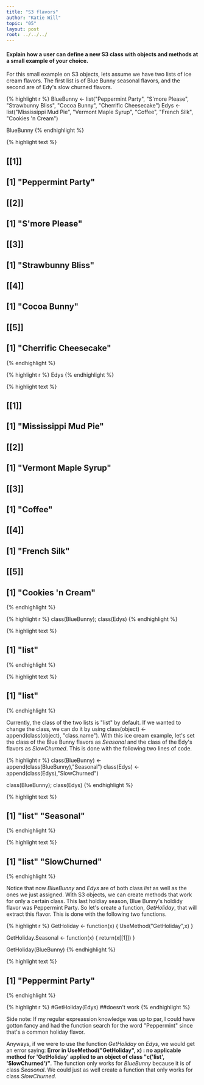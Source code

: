 ```yaml
---
title: "S3 flavors"
author: "Katie Will"
topic: "05"
layout: post
root: ../../../
---
```


#### Explain how a user can define a new S3 class with objects and methods at a small example of your choice.

For this small example on S3 objects, lets assume we have two lists of ice cream flavors. The first list is of Blue Bunny seasonal flavors, and the second are of Edy's slow churned flavors. 

{% highlight r %}
BlueBunny <- list("Peppermint Party", "S'more Please", "Strawbunny Bliss", "Cocoa Bunny", "Cherrific Cheesecake")
Edys <- list("Mississippi Mud Pie", "Vermont Maple Syrup", "Coffee", "French Silk", "Cookies 'n Cream") 

BlueBunny
{% endhighlight %}



{% highlight text %}
## [[1]]
## [1] "Peppermint Party"
## 
## [[2]]
## [1] "S'more Please"
## 
## [[3]]
## [1] "Strawbunny Bliss"
## 
## [[4]]
## [1] "Cocoa Bunny"
## 
## [[5]]
## [1] "Cherrific Cheesecake"
{% endhighlight %}



{% highlight r %}
Edys
{% endhighlight %}



{% highlight text %}
## [[1]]
## [1] "Mississippi Mud Pie"
## 
## [[2]]
## [1] "Vermont Maple Syrup"
## 
## [[3]]
## [1] "Coffee"
## 
## [[4]]
## [1] "French Silk"
## 
## [[5]]
## [1] "Cookies 'n Cream"
{% endhighlight %}



{% highlight r %}
class(BlueBunny); class(Edys)
{% endhighlight %}



{% highlight text %}
## [1] "list"
{% endhighlight %}



{% highlight text %}
## [1] "list"
{% endhighlight %}

Currently, the class of the two lists is "list" by default. If we wanted to change the class, we can do it by using class(object) <- append(class(object), "class.name"). With this ice cream example, let's set the class of the Blue Bunny flavors as *Seasonal* and the class of the Edy's flavors as *SlowChurned*. This is done with the following two lines of code. 

{% highlight r %}
class(BlueBunny) <- append(class(BlueBunny),"Seasonal")
class(Edys) <- append(class(Edys),"SlowChurned")

class(BlueBunny); class(Edys)
{% endhighlight %}



{% highlight text %}
## [1] "list"     "Seasonal"
{% endhighlight %}



{% highlight text %}
## [1] "list"        "SlowChurned"
{% endhighlight %}

Notice that now *BlueBunny* and *Edys* are of both class *list* as well as the ones we just assigned. With S3 objects, we can create methods that work for only a certain class. This last holdiay season, Blue Bunny's holdidy flavor was Peppermint Party. So let's create a function, *GetHoliday*, that will extract this flavor. This is done with the following two functions.  

{% highlight r %}
GetHoliday <- function(x)
{
  UseMethod("GetHoliday",x)
}

GetHoliday.Seasonal <- function(x)
{
  return(x[[1]])
}

GetHoliday(BlueBunny)
{% endhighlight %}



{% highlight text %}
## [1] "Peppermint Party"
{% endhighlight %}



{% highlight r %}
#GetHoliday(Edys) ##doesn't work
{% endhighlight %}

Side note: If my regular expreassion knowledge was up to par, I could have gotton fancy and had the function search for the word "Peppermint" since that's a common holiday flavor. 

Anyways, if we were to use the function *GetHoliday* on *Edys*, we would get an error saying: __Error in UseMethod("GetHoliday", x) : no applicable method for 'GetHoliday' applied to an object of class "c('list', 'SlowChurned')"__. The function only works for *BlueBunny* because it is of class *Seasonal*. We could just as well create a function that only works for class *SlowChurned*. 
